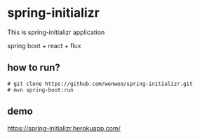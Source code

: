 # spring-initializr

This is spring-initializr application

spring boot + react + flux

## how to run?
```
# git clone https://github.com/wonwoo/spring-initializr.git
# mvn spring-boot:run
```

## demo 
https://spring-initializr.herokuapp.com/
